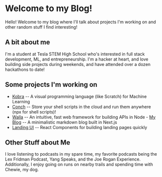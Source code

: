 # Welcome to my Blog!

Hello! Welcome to my blog where I'll talk about projects I'm working on and other random stuff I find interesting!

## A bit about me

I'm a student at Tesla STEM High School who's interested in full stack development, ML, and entrepreneurship. I'm a hacker at heart, and love building side projects during weekends, and have attended over a dozen hackathons to date!

## Some projects I'm working on

- [Kobra](https://github.com/kobra-dev) -- A visual programming language (like Scratch) for Machine Learning
- [Conch](https://github.com/pranavnt/Conch) -- Store your shell scripts in the cloud and run them anywhere (npx for shell scripts)!
- [Walla](https://github.com/pranavnt/Walla) -- An intuitive, fast web framework for building APIs in Node - [My Blog](https://github.com/pranavnt/blog) -- A minimalistic markdown blog built in Next.js
- [Landing UI](https://github.com/pranavnt/landing-ui) -- React Components for building landing pages quickly

## Other Stuff about Me

I love listening to podcasts in my spare time, my favorite podcasts being the Lex Fridman Podcast, Yang Speaks, and the Joe Rogan Experience. Additionally, I enjoy going on runs on nearby trails and spending time with Chewie, my dog.
